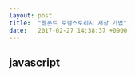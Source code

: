 ```yaml
---
layout: post
title:  "웹폰트 로컬스토리지 저장 기법"
date:   2017-02-27 14:38:37 +0900
---
```


## javascript

<pre><code id="js"></code></pre>

<script>
(function () {
	var request = new XMLHttpRequest();
	var jsCodeEl = document.getElementById('js');
	request.open('GET', '/js/webfont.js', true);

	request.onload = function() {
	  
	  if (request.status >= 200 && request.status < 400) {
	    var resp = request.responseText;
	    jsCodeEl.innerText = resp;
	    hljs.highlightBlock(jsCodeEl);
	  } else {
	  	jsCodeEl.innerText = 'Fail to load js code because of server error.'
	  }
	};

	request.onerror = function() {
	  jsCodeEl.innerText = 'Fail to load js code because of connection error.';
	};

	request.send();
} ());
</script>